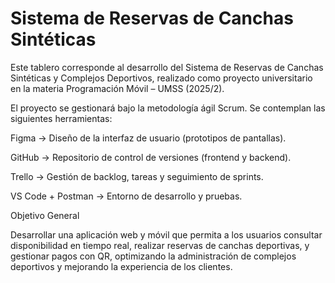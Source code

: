 <h1>Sistema de Reservas de Canchas Sintéticas</h1>

Este tablero corresponde al desarrollo del Sistema de Reservas de Canchas Sintéticas y Complejos Deportivos, realizado como proyecto universitario en la materia Programación Móvil – UMSS (2025/2).

El proyecto se gestionará bajo la metodología ágil Scrum. Se contemplan las siguientes herramientas:

Figma → Diseño de la interfaz de usuario (prototipos de pantallas).

GitHub → Repositorio de control de versiones (frontend y backend).

Trello → Gestión de backlog, tareas y seguimiento de sprints.

VS Code + Postman → Entorno de desarrollo y pruebas.

Objetivo General

Desarrollar una aplicación web y móvil que permita a los usuarios consultar disponibilidad en tiempo real, realizar reservas de canchas deportivas, y gestionar pagos con QR, optimizando la administración de complejos deportivos y mejorando la experiencia de los clientes.
